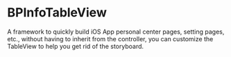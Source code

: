 # BPInfoTableView
A framework to quickly build iOS App personal center pages, setting pages, etc., without having to inherit from the controller, you can customize the TableView to help you get rid of the storyboard.
